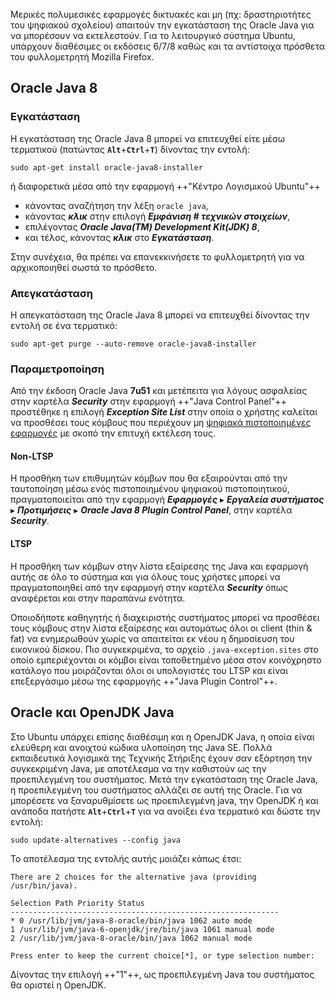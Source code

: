 Μερικές πολυμεσικές εφαρμογές δικτυακές και μη (πχ: δραστηριοτήτες του
ψηφιακού σχολείου) απαιτούν την εγκατάσταση της Oracle Java για να
μπορέσουν να εκτελεστούν. Για το λειτουργικό σύστημα Ubuntu,
υπάρχουν διαθέσιμες οι εκδόσεις 6/7/8 καθώς και τα αντίστοιχα
πρόσθετα του φυλλομετρητή Mozilla Firefox.

## Oracle Java 8

### Εγκατάσταση

Η εγκατάσταση της Oracle Java 8 μπορεί να επιτευχθεί είτε μέσω
τερματικού (πατώντας **`Alt`**+**`Ctrl`**+**`T`**) δίνοντας την εντολή:
```shell
sudo apt-get install oracle-java8-installer
```

ή διαφορετικά μέσα από την εφαρμογή ++"Κέντρο Λογισμικού Ubuntu"++

  - κάνοντας αναζήτηση την λέξη `oracle java`,
  - κάνοντας ***κλικ*** στην επιλογή
    ***Εμφάνιση # τεχνικών στοιχείων***,
  - επιλέγοντας ***Oracle Java(TM) Development Kit(JDK) 8***,
  - και τέλος, κάνοντας ***κλικ*** στο ***Εγκατάσταση***.

Στην συνέχεια, θα πρέπει να επανεκκινήσετε το φυλλομετρητή για να
αρχικοποιηθεί σωστά το πρόσθετο.

### Απεγκατάσταση

Η απεγκατάσταση της Oracle Java 8 μπορεί να επιτευχθεί δίνοντας την
εντολή σε ένα τερματικό:
```shell
sudo apt-get purge --auto-remove oracle-java8-installer
```

### Παραμετροποίηση

Από την έκδοση Oracle Java **7u51** και μετέπειτα για λόγους ασφαλείας στην
καρτέλα ***Security*** στην εφαρμογή ++"Java Control Panel"++
προστέθηκε η επιλογή ***Exception Site List*** στην οποία ο χρήστης καλείται να
προσθέσει τους κόμβους που περιέχουν μη [ψηφιακά πιστοποιημένες εφαρμογές](https://el.wikipedia.org/wiki/Ψηφιακό_πιστοποιητικό)
με σκοπό την επιτυχή εκτέλεση τους.

#### Non-LTSP

Η προσθήκη των επιθυμητών κόμβων που θα εξαιρούνται από την ταυτοποίηση
μέσω ενός πιστοποιημένου ψηφιακού πιστοποιητικού, πραγματοποιείται από
την εφαρμογή ***Εφαρμογές*** ▸ ***Εργαλεία συστήματος*** ▸ ***Προτιμήσεις*** ▸ ***Oracle Java 8 Plugin Control Panel***, στην καρτέλα ***Security***.

#### LTSP

H προσθήκη των κόμβων στην λίστα εξαίρεσης της Java και εφαρμογή αυτής
σε όλο το σύστημα και για όλους τους χρήστες μπορεί να πραγματοποιηθεί
από την εφαρμογή  στην καρτέλα ***Security*** όπως αναφέρεται και στην
παραπάνω ενότητα.

Οποιοδήποτε καθηγητής ή διαχειριστής συστήματος μπορεί να προσθέσει τους
κόμβους στην λίστα εξαίρεσης και αυτομάτως όλοι οι client (thin & fat)
να ενημερωθούν χωρίς να απαιτείται εκ νέου η δημοσίευση του εικονικού
δίσκου. Πιο συγκεκριμένα, το αρχείο `.java-exception.sites` στο οποίο
εμπεριέχονται οι κόμβοι είναι τοποθετημένο μέσα στον κοινόχρηστο
κατάλογο που μοιράζονται όλοι οι υπολογιστές του LTSP και είναι
επεξεργάσιμο μέσω της εφαρμογής ++"Java Plugin Control"++.

## Oracle και OpenJDK Java

Στο Ubuntu υπάρχει επίσης διαθέσιμη και η OpenJDK Java, η οποία είναι
ελεύθερη και ανοιχτού κώδικα υλοποίηση της Java SE. Πολλά
εκπαιδευτικά λογισμικά της Τεχνικής Στήριξης έχουν σαν
εξάρτηση την συγκεκριμένη Java, με αποτέλεσμα να την καθιστούν ως
την προεπιλεγμένη του συστήματος. Μετά την εγκατάσταση της Oracle Java,
η προεπιλεγμένη του συστήματος αλλάζει σε αυτή της Oracle. Για να
μπορέσετε να ξαναρυθμίσετε ως προεπιλεγμένη java, την OpenJDK ή
και ανάποδα πατήστε **`Alt`**+**`Ctrl`**+**`T`** για να ανοίξει ένα τερματικό και δώστε την
εντολή:
```shell
sudo update-alternatives --config java
```
Το αποτέλεσμα της εντολής αυτής μοιάζει κάπως έτσι:
```shell-session
There are 2 choices for the alternative java (providing /usr/bin/java).

Selection Path Priority Status
------------------------------------------------------------
* 0 /usr/lib/jvm/java-8-oracle/bin/java 1062 auto mode
1 /usr/lib/jvm/java-6-openjdk/jre/bin/java 1061 manual mode
2 /usr/lib/jvm/java-8-oracle/bin/java 1062 manual mode

Press enter to keep the current choice[*], or type selection number:
```
Δίνοντας την επιλογή ++"1"++, ως προεπιλεγμένη Java του συστήματος θα οριστεί η
OpenJDK.
